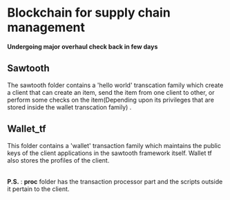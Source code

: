 # Blockchain for supply chain management
**Undergoing major overhaul check back in few days**

## Sawtooth

The sawtooth folder contains a 'hello world' transcation family which create a client that can create an item, send the item from one client to other, or perform some checks on the item(Depending upon its privileges that are stored inside the wallet transcation family) .
#####
## Wallet_tf

This folder contains a 'wallet' transaction family which maintains the public keys of the client applications in the sawtooth framework itself. Wallet tf also stores the profiles of the client.
######
**P.S.** : **proc** folder has the transaction processor part and the scripts outside it pertain to the client.
